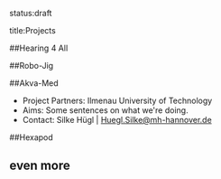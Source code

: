 status:draft

title:Projects




##Hearing 4 All

##Robo-Jig

##Akva-Med
-   Project Partners: Ilmenau University of Technology
-   Aims:
    Some sentences on what we're doing.
-   Contact: Silke Hügl | Huegl.Silke@mh-hannover.de

##Hexapod

## even more
